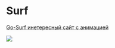 # Surf
[Go-Surf инетересный сайт с анимацией](https://serdzhius.github.io/surf/)

![](https://serdzhius.github.io/surf/img/go-surf.jpg)
